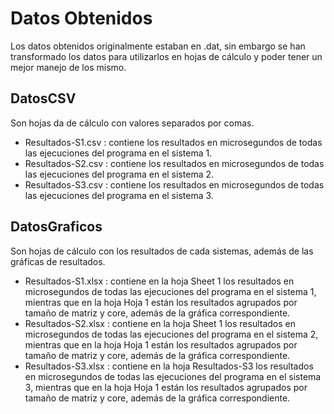 # Datos Obtenidos

  Los datos obtenidos originalmente estaban en .dat, sin embargo se han transformado los datos para utilizarlos en hojas de cálculo y poder tener un mejor manejo de los mismo.

## DatosCSV

Son hojas da de cálculo con valores separados por comas.

- Resultados-S1.csv : contiene los resultados en microsegundos de todas las ejecuciones del programa en el sistema 1.
- Resultados-S2.csv : contiene los resultados en microsegundos de todas las ejecuciones del programa en el sistema 2.
- Resultados-S3.csv : contiene los resultados en microsegundos de todas las ejecuciones del programa en el sistema 3.

## DatosGraficos


Son hojas de cálculo con los resultados de cada sistemas, además de las gráficas de resultados.

- Resultados-S1.xlsx : contiene en la hoja  Sheet 1 los resultados en microsegundos de todas las ejecuciones del programa en el sistema 1, mientras que en la hoja Hoja 1 están los resultados agrupados por tamaño de matriz y core, además de la gráfica correspondiente.
- Resultados-S2.xlsx : contiene en la hoja  Sheet 1 los resultados en microsegundos de todas las ejecuciones del programa en el sistema 2, mientras que en la hoja Hoja 1 están los resultados agrupados por tamaño de matriz y core, además de la gráfica correspondiente.
- Resultados-S3.xlsx : contiene en la hoja  Resultados-S3 los resultados en microsegundos de todas las ejecuciones del programa en el sistema 3, mientras que en la hoja Hoja 1 están los resultados agrupados por tamaño de matriz y core, además de la gráfica correspondiente.
